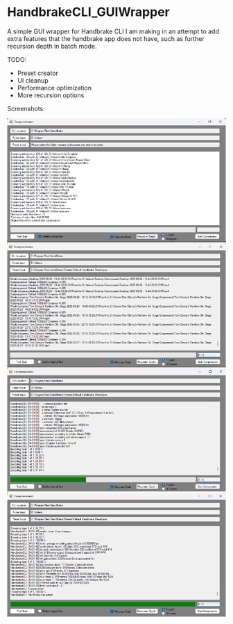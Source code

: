 # HandbrakeCLI_GUIWrapper
A simple GUI wrapper for Handbrake CLI I am making in an attempt to add extra features that the handbrake app does not have, such as further recursion depth in batch mode.


TODO:
- Preset creator
- UI cleanup
- Performance optimization
- More recursion options


Screenshots:

![Menu](Screenshots/Main%20Page.png?raw=true)
![Test%20Start](Screenshots/Test%20Start.png?raw=true)
![Mid%20Compression](Screenshots/Mid%20Compress.png?raw=true)
![Compression%20Complete](Screenshots/Compress%20Complete.png?raw=true)

